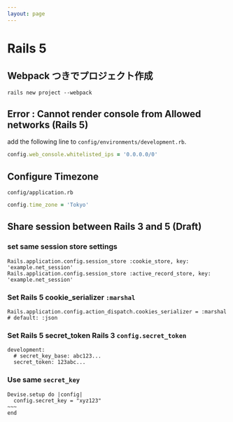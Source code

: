 ```yaml
---
layout: page
---
```


# Rails 5

## Webpack つきでプロジェクト作成

`rails new project --webpack`

## Error : Cannot render console from Allowed networks (Rails 5)

add the following line to `config/environments/development.rb`.


```ruby:config/environments/development.rb
config.web_console.whitelisted_ips = '0.0.0.0/0'
```

## Configure Timezone

`config/application.rb`

```ruby
config.time_zone = 'Tokyo'
```
## Share session between Rails 3 and 5 (Draft)

### set same session store settings

```
Rails.application.config.session_store :cookie_store, key: 'example.net_session'
Rails.application.config.session_store :active_record_store, key: 'example.net_session'
```

### Set Rails 5 cookie_serializer `:marshal`

```
Rails.application.config.action_dispatch.cookies_serializer = :marshal # default: :json
```

### Set Rails 5 secret_token Rails 3 `config.secret_token`

```
development:
  # secret_key_base: abc123...
  secret_token: 123abc...
```

### Use same `secret_key`

```
Devise.setup do |config| 
  config.secret_key = "xyz123"
~~~
end
```

